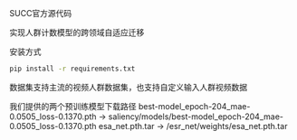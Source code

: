 SUCC官方源代码


实现人群计数模型的跨领域自适应迁移


安装方式

```sh
pip install -r requirements.txt
```


数据集支持主流的视频人群数据集，也支持自定义输入人群视频数据


我们提供的两个预训练模型下载路径
best-model_epoch-204_mae-0.0505_loss-0.1370.pth -> saliency/models/best-model_epoch-204_mae-0.0505_loss-0.1370.pth
esa_net.pth.tar -> /esr_net/weights/esa_net.pth.tar